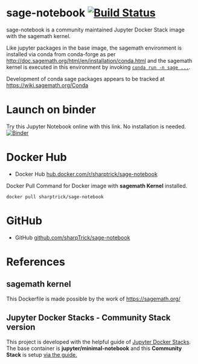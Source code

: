# sage-notebook [![Build Status](https://travis-ci.org/sharpTrick/sage-notebook.svg?branch=master)](https://travis-ci.org/sharpTrick/sage-notebook)
sage-notebook is a community maintained Jupyter Docker Stack image with the sagemath kernel.

Like jupyter packages in the base image, the sagemath environment is installed via conda from conda-forge as per http://doc.sagemath.org/html/en/installation/conda.html and the sagemath kernel is executed in this environment by invoking [`conda run -n sage ...`](https://docs.conda.io/projects/conda/en/latest/user-guide/tasks/manage-environments.html?highlight=%22conda%20run%22#activating-an-environment).

Development of conda sage packages appears to be tracked at https://wiki.sagemath.org/Conda

# Launch on binder
Try this Jupyter Notebook online with this link. No installation is needed.
[![Binder](https://mybinder.org/badge_logo.svg)](https://mybinder.org/v2/gh/sharpTrick/sage-notebook/master)

# Docker Hub
* Docker Hub [hub.docker.com/r/sharptrick/sage-notebook](https://hub.docker.com/r/sharptrick/sage-notebook)

Docker Pull Command for Docker image with **sagemath Kernel** installed.
```
docker pull sharptrick/sage-notebook
```

# GitHub
* GitHub [github.com/sharpTrick/sage-notebook](https://github.com/sharpTrick/sage-notebook)

# References
## sagemath kernel
This Dockerfile is made possible by the work of https://sagemath.org/

## Jupyter Docker Stacks - Community Stack version
This project is developed with the helpful guide of [Jupyter Docker Stacks](https://jupyter-docker-stacks.readthedocs.io/en/latest/). The base container is **jupyter/minimal-notebook** and this **Community Stack** is setup [via the guide.](https://jupyter-docker-stacks.readthedocs.io/en/latest/contributing/stacks.html)
